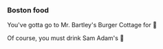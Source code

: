 ### Boston food

You've gotta go to Mr. Bartley's Burger Cottage for :hamburger:

Of course, you must drink Sam Adam's :beer:
